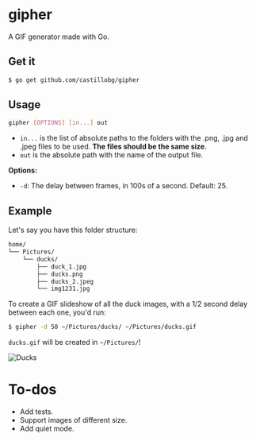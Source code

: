 # gipher

A GIF generator made with Go.

## Get it

```sh
$ go get github.com/castillobg/gipher
```

## Usage

```sh
gipher [OPTIONS] [in...] out
```

- ``in...`` is the list of absolute paths to the folders with the .png, .jpg and .jpeg files to be used.
**The files should be the same size**.
- ``out`` is the absolute path with the name of the output file.

**Options:**

- ``-d``: The delay between frames, in 100s of a second. Default: 25.


## Example

Let's say you have this folder structure:
```sh
home/
└── Pictures/
    └── ducks/
        ├── duck_1.jpg
        ├── ducks.png
        ├── ducks_2.jpeg
        └── img1231.jpg
```

To create a GIF slideshow of all the duck images, with a 1/2 second delay between each one, you'd run:
```sh
$ gipher -d 50 ~/Pictures/ducks/ ~/Pictures/ducks.gif
```

``ducks.gif`` will be created in ``~/Pictures/``!

![Ducks](https://i.imgur.com/gtPR7fh.gif "How awesome are duck gifs?")

# To-dos

- Add tests.
- Support images of different size.
- Add quiet mode.
